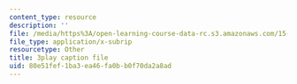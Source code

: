 ```yaml
---
content_type: resource
description: ''
file: /media/https%3A/open-learning-course-data-rc.s3.amazonaws.com/15-071-the-analytics-edge-spring-2017/80e51fef1ba3ea46fa0bb0f70da2a8ad_j9sl8e7wLnc.srt
file_type: application/x-subrip
resourcetype: Other
title: 3play caption file
uid: 80e51fef-1ba3-ea46-fa0b-b0f70da2a8ad
---
```

